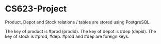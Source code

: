 # CS623-Project
Product, Depot and Stock relations / tables are stored using PostgreSQL. 

The key of product is #prod (prodid).
The key of depot is #dep (depid).
The key of stock is #prod, #dep. #prod and #dep are foreign keys.
